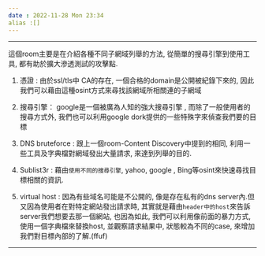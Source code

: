 ```yaml
---
date : 2022-11-28 Mon 23:34
alias :[]
---
```


---

這個room主要是在介紹各種不同子網域列舉的方法, 從簡單的搜尋引擎到使用工具, 都有助於擴大滲透測試的攻擊點.

1. 憑證 : 由於ssl/tls中 CA的存在, 一個合格的domain是公開被紀錄下來的, 因此我們可以藉由這種osint方式來尋找該網域所相關連的子網域

2. 搜尋引擎： google是一個被廣為人知的強大搜尋引擎 , 而除了一般使用者的搜尋方式外, 我們也可以利用google dork提供的一些特殊字來偵查我們要的目標

3. DNS bruteforce : 跟上一個room-Content Discovery中提到的相同, 利用一些工具及字典檔對網域發出大量請求, 來達到列舉的目的.

4. Sublist3r : 藉由`使用不同的搜尋引擎`, yahoo, google , Bing等osint來快速尋找目標相關的資訊.

5. virtual host : 因為有些域名可能是不公開的, 像是存在私有的dns server內.但又因為使用者在對特定網站發出請求時, 其實就是藉由`header中的host`來告訴server我們想要去那一個網站, 也因為如此, 我們可以利用像前面的暴力方式, 使用一個字典檔來替換host, 並觀察請求結果中, 狀態較為不同的case, 來增加我們對目標內部的了解.(ffuf)
---
